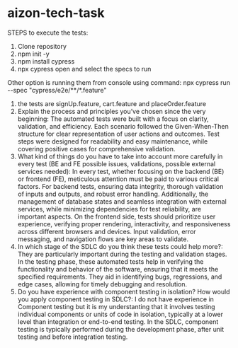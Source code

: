 # aizon-tech-task
STEPS to execute the tests:
1) Clone repository 
2) npm init -y 
3) npm install cypress 
4) npx cypress open and select the specs to run

Other option is running them from console using command: 
npx cypress run --spec "cypress/e2e/**/*.feature"


1) the tests are signUp.feature, cart.feature and placeOrder.feature
2) Explain the process and principles you’ve chosen since the very beginning:
   The automated tests were built with a focus on clarity, validation, and efficiency. Each scenario followed the Given-When-Then structure for clear representation of user actions and outcomes. Test steps were designed for readability and easy maintenance, while covering positive cases for comprehensive validation.
3) What kind of things do you have to take into account more carefully in every test (BE and FE possible issues, validations, possible external services needed):
   In every test, whether focusing on the backend (BE) or frontend (FE), meticulous attention must be paid to various critical factors. For backend tests, ensuring data integrity, thorough validation of inputs and outputs, and robust error handling. Additionally, the management of database states and seamless integration with external services, while minimizing dependencies for test reliability, are important aspects. On the frontend side, tests should prioritize user experience, verifying proper rendering, interactivity, and responsiveness across different browsers and devices. Input validation, error messaging, and navigation flows are key areas to validate.
4) In which stage of the SDLC do you think these tests could help more?:
   They are particularly important during the testing and validation stages. In the testing phase, these automated tests help in verifying the functionality and behavior of the software, ensuring that it meets the specified requirements. They aid in identifying bugs, regressions, and edge cases, allowing for timely debugging and resolution.
5) Do you have experience with component testing in isolation? How would you apply component testing in SDLC?:
   I do not have experience in Component testing but it is my understanting that it involves testing individual components or units of code in isolation, typically at a lower level than integration or end-to-end testing. In the SDLC, component testing is typically performed during the development phase, after unit testing and before integration testing.
